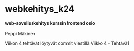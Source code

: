 # webkehitys_k24
#### web-sovelluskehitys kurssin frontend osio
Peppi Mäkinen

Viikon 4 tehtävät löytyvät commit viestillä Viikko 4 - Tehtävä1
